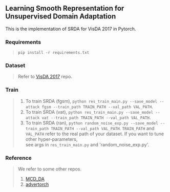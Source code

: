 ## Learning Smooth Representation for Unsupervised Domain Adaptation  
This is the implementation of SRDA for VisDA 2017 in Pytorch.  

### Requirements
> `pip install -r requirements.txt`

### Dataset  
> Refer to [VisDA 2017][1] repo.

### Train
> 1. To train SRDA (fgsm), `python res_train_main.py --save_model --attack fgsm --train_path TRAIN_PATH --val_path VAL_PATH`.  
> 2. To train SRDA (vat), `python res_train_main.py --save_model --attack vat --train_path TRAIN_PATH --val_path VAL_PATH`.
> 3. To train SRDA (ran), `python random_noise_exp.py --save_model --train_path TRAIN_PATH --val_path VAL_PATH`.
> `TRAIN_PATH` and `VAL_PATH` refer to the real path of your dataset. If you want to tune other hyper-parameters,  
> see args in `res_train_main.py` and 'random_noise_exp.py'.

### Reference
> We refer to some other repos.
> 1. [MCD_DA][2]
> 2. [advertorch][3]

[1]:"https://github.com/VisionLearningGroup/taskcv-2017-public"
[2]:"https//github.com/mil-tokyo/MCD_DA"
[3]:"https://github.com/BorealisAI/advertorch"